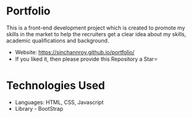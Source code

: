# Portfolio
This is a front-end development project which is created to promote my skills in the market to help the recruiters get a clear idea about my skills, academic qualifications and background.
- Website: https://sinchannroy.github.io/portfolio/
- If you liked it, then please provide this Repository a Star⭐

# Technologies Used
- Languages: HTML, CSS, Javascript
- Library - BootStrap
